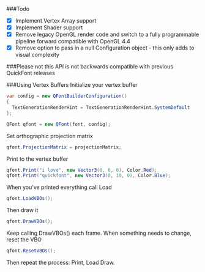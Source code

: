 ###Todo
- [x] Implement Vertex Array support
- [x] Implement Shader support
- [x] Remove legacy OpenGL render code and switch to a fully programmable pipeline forward compatible with OpenGL 4.4
- [x] Remove option to pass in a null Configuration object - this only adds to visual complexity

###Please not this API is not backwards compatible with previous QuickFont releases


###Using Vertex Buffers
Initialize your vertex buffer
```C#
var config = new QFontBuilderConfiguration() 
{ 
  TextGenerationRenderHint = TextGenerationRenderHint.SystemDefault 
};

QFont qfont = new QFont(font, config);
```

Set orthographic projection matrix
````C#
qfont.ProjectionMatrix = projectionMatrix;
````

Print to the vertex buffer
```C#
qfont.Print("i love", new Vector3(0, 0, 0), Color.Red);
qfont.Print("quickfont", new Vector3(0, 10, 0), Color.Blue);
```

When you've printed everything call Load 
```C#
qfont.LoadVBOs();
```

Then draw it
```C#
qfont.DrawVBOs();
```

Keep calling DrawVBOs() each frame.  When something needs to change, reset the VBO
```C#
qfont.ResetVBOs();
```

Then repeat the process: Print, Load Draw.